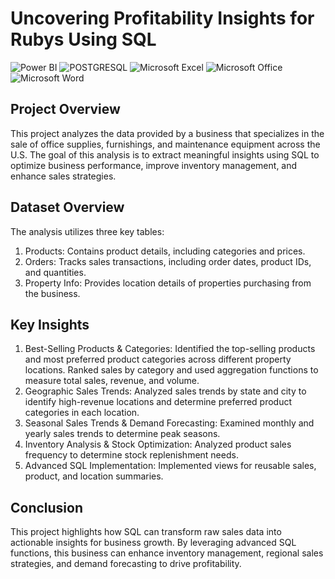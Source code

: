# Uncovering Profitability Insights for Rubys Using SQL


![Power BI](https://img.shields.io/badge/power_bi-F2C811?style=for-the-badge&logo=powerbi&logoColor=black)
![POSTGRESQL](https://img.shields.io/badge/PostgreSQL-4169E1.svg?style=for-the-badge&logo=PostgreSQL&logoColor=white)
![Microsoft Excel](https://img.shields.io/badge/Microsoft_Excel-217346?style=for-the-badge&logo=microsoft-excel&logoColor=white)
![Microsoft Office](https://img.shields.io/badge/Microsoft_Office-D83B01?style=for-the-badge&logo=microsoft-office&logoColor=white)
![Microsoft Word](https://img.shields.io/badge/Microsoft_Word-2B579A?style=for-the-badge&logo=microsoft-word&logoColor=white)

## Project Overview
This project analyzes the data provided by a business that specializes in the sale of office supplies, furnishings, and maintenance equipment across the U.S. The goal of this analysis is to extract meaningful insights using SQL to optimize business performance, improve inventory management, and enhance sales strategies.

## Dataset Overview
The analysis utilizes three key tables:
1. Products: Contains product details, including categories and prices.
2. Orders: Tracks sales transactions, including order dates, product IDs, and quantities.
3. Property Info: Provides location details of properties purchasing from the business.

## Key Insights
1. Best-Selling Products & Categories: Identified the top-selling products and most preferred product categories across different property locations. Ranked sales by category and used aggregation functions to measure total sales, revenue, and volume.
2. Geographic Sales Trends: Analyzed sales trends by state and city to identify high-revenue locations and determine preferred product categories in each location.
3. Seasonal Sales Trends & Demand Forecasting: Examined monthly and yearly sales trends to determine peak seasons.
4. Inventory Analysis & Stock Optimization: Analyzed product sales frequency to determine stock replenishment needs.
5. Advanced SQL Implementation: Implemented views for reusable sales, product, and location summaries.

## Conclusion
This project highlights how SQL can transform raw sales data into actionable insights for business growth. By leveraging advanced SQL functions, this business can enhance inventory management, regional sales strategies, and demand forecasting to drive profitability.
